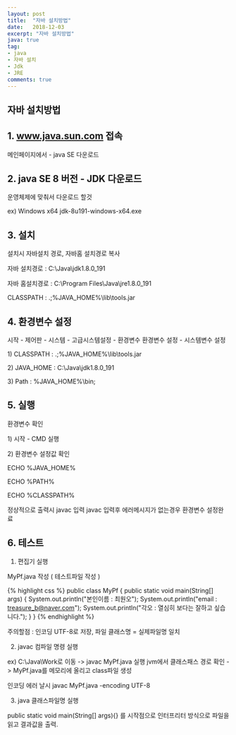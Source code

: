 ```yaml
---
layout: post
title:  "자바 설치방법"
date:   2018-12-03
excerpt: "자바 설치방법"
java: true
tag:
- java
- 자바 설치
- Jdk
- JRE
comments: true
---
```


## 자바 설치방법

## 1. www.java.sun.com 접속
<p>메인페이지에서 - java SE 다운로드</p>

## 2. java SE 8 버전 - JDK 다운로드
<p>운영체제에 맞춰서 다운로드 할것</p> 
<p>ex) Windows x64 jdk-8u191-windows-x64.exe</p>

## 3. 설치

설치시 자바설치 경로, 자바홈 설치경로 복사

<p>자바 설치경로 : C:\Java\jdk1.8.0_191</p>
<p>자바 홈설치경로 : C:\Program Files\Java\jre1.8.0_191</p>
<p>CLASSPATH : .;%JAVA_HOME%\lib\tools.jar</p>

## 4. 환경변수 설정

시작 - 제어판 - 시스템 - 고급시스템설정 - 환경변수
환경변수 설정 - 시스템변수 설정
<p>1) CLASSPATH : .;%JAVA_HOME%\lib\tools.jar</p>
<p>2) JAVA_HOME : C:\Java\jdk1.8.0_191</p>
<p>3) Path : %JAVA_HOME%\bin;</p>

## 5. 실행

환경변수 확인
<p>1) 시작 - CMD 실행</p>
<p>2) 환경변수 설정값 확인</p>
<p>ECHO %JAVA_HOME%</p>
<p>ECHO %PATH%</p>
<p>ECHO %CLASSPATH%</p>

정상적으로 출력시 javac 입력 javac 입력후 에러메시지가 없는경우 환경변수 설정완료

## 6. 테스트 

1) 편집기 실행 

MyPf.java 작성 ( 테스트파일 작성 )

{% highlight css %}
public class MyPf {
    public static void main(String[] args) {
        System.out.println("본인이름 : 최원오");
        System.out.println("email : treasure_b@naver.com");
        System.out.println("각오 : 열심히 보다는 잘하고 싶습니다.");
    }
}
{% endhighlight %}

주의할점 : 인코딩 UTF-8로 저장, 파일 클래스명 = 실제파일명 일치

2) javac 컴파일 명령 실행

ex) C:\Java\Work로 이동 -> javac MyPf.java 실행
jvm에서 클래스패스 경로 확인 -> MyPf.java를 메모리에 올리고 class파일 생성

인코딩 에러 날시 
javac MyPf.java -encoding UTF-8

3) java 클래스파일명 실행

public static void main(String[] args){} 를 시작점으로 인터프리터 
방식으로 파일을 읽고 결과값을 출력. 

